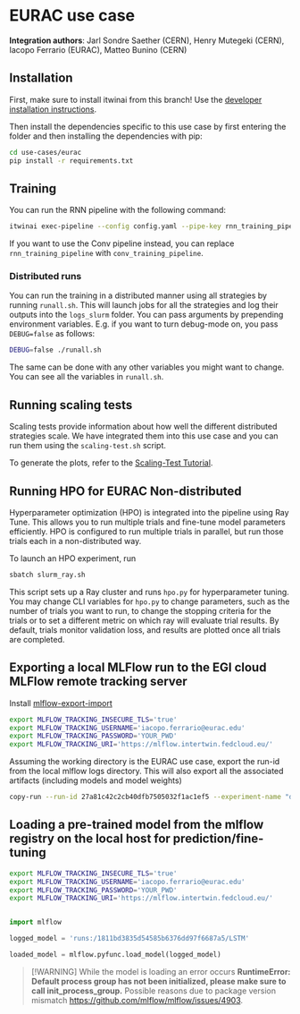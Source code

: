 # EURAC use case

**Integration authors**: Jarl Sondre Saether (CERN), Henry Mutegeki (CERN), Iacopo Ferrario (EURAC), Matteo Bunino (CERN)

## Installation

First, make sure to install itwinai from this branch!
Use the [developer installation instructions](https://github.com/interTwin-eu/itwinai/#installation-for-developers).

Then install the dependencies specific to this use case by first entering the
folder and then installing the dependencies with pip:

```bash
cd use-cases/eurac
pip install -r requirements.txt
```

## Training

You can run the RNN pipeline with the following command:

```bash
itwinai exec-pipeline --config config.yaml --pipe-key rnn_training_pipeline
```

If you want to use the Conv pipeline instead, you can replace `rnn_training_pipeline`
with `conv_training_pipeline`.

### Distributed runs

You can run the training in a distributed manner using all strategies by running
`runall.sh`. This will launch jobs for all the strategies and log their outputs into the
`logs_slurm` folder. You can pass arguments by prepending environment variables. E.g. if
you want to turn debug-mode on, you pass `DEBUG=false` as follows:

```bash
DEBUG=false ./runall.sh
```

The same can be done with any other variables you might want to change. You can see
all the variables in `runall.sh`.

## Running scaling tests

Scaling tests provide information about how well the different
distributed strategies scale. We have integrated them into this use case
and you can run them using the `scaling-test.sh` script.

To generate the plots, refer to the
[Scaling-Test Tutorial](https://github.com/interTwin-eu/itwinai/tree/main/tutorials/distributed-ml/torch-scaling-test#analyze-results).

## Running HPO for EURAC Non-distributed

Hyperparameter optimization (HPO) is integrated into the pipeline using Ray Tune.
This allows you to run multiple trials and fine-tune model parameters efficiently.
HPO is configured to run multiple trials in parallel, but run those trials each in a non-distributed way.

To launch an HPO experiment, run

```bash
sbatch slurm_ray.sh
```

This script sets up a Ray cluster and runs `hpo.py` for hyperparameter tuning.
You may change CLI variables for `hpo.py` to change parameters,
such as the number of trials you want to run, to change the stopping criteria for the trials or to set a different metric on which ray will evaluate trial results.
By default, trials monitor validation loss, and results are plotted once all trials are completed.

## Exporting a local MLFlow run to the EGI cloud MLFlow remote tracking server

Install [mlflow-export-import](https://github.com/mlflow/mlflow-export-import)

```bash
export MLFLOW_TRACKING_INSECURE_TLS='true'
export MLFLOW_TRACKING_USERNAME='iacopo.ferrario@eurac.edu'
export MLFLOW_TRACKING_PASSWORD='YOUR_PWD'
export MLFLOW_TRACKING_URI='https://mlflow.intertwin.fedcloud.eu/'
```

Assuming the working directory is the EURAC use case, export the run-id from the
local mlflow logs directory. This will also export all the associated artifacts
(including models and model weights)

```bash
copy-run --run-id 27a81c42c2cb40dfb7505032f1ac1ef5 --experiment-name "drought use case lstm" --src-mlflow-uri mllogs/mlflow --dst-mlflow-uri https://mlflow.intertwin.fedcloud.eu/
```

## Loading a pre-trained model from the mlflow registry on the local host for prediction/fine-tuning

```bash
export MLFLOW_TRACKING_INSECURE_TLS='true'
export MLFLOW_TRACKING_USERNAME='iacopo.ferrario@eurac.edu'
export MLFLOW_TRACKING_PASSWORD='YOUR_PWD'
export MLFLOW_TRACKING_URI='https://mlflow.intertwin.fedcloud.eu/'
```

```python

import mlflow

logged_model = 'runs:/1811bd3835d54585b6376dd97f6687a5/LSTM'

loaded_model = mlflow.pyfunc.load_model(logged_model)

```

> [!WARNING] While the model is loading an error occurs **RuntimeError: Default process group has not been initialized, please make sure to call init_process_group.**
> Possible reasons due to package version mismatch <https://github.com/mlflow/mlflow/issues/4903>.
